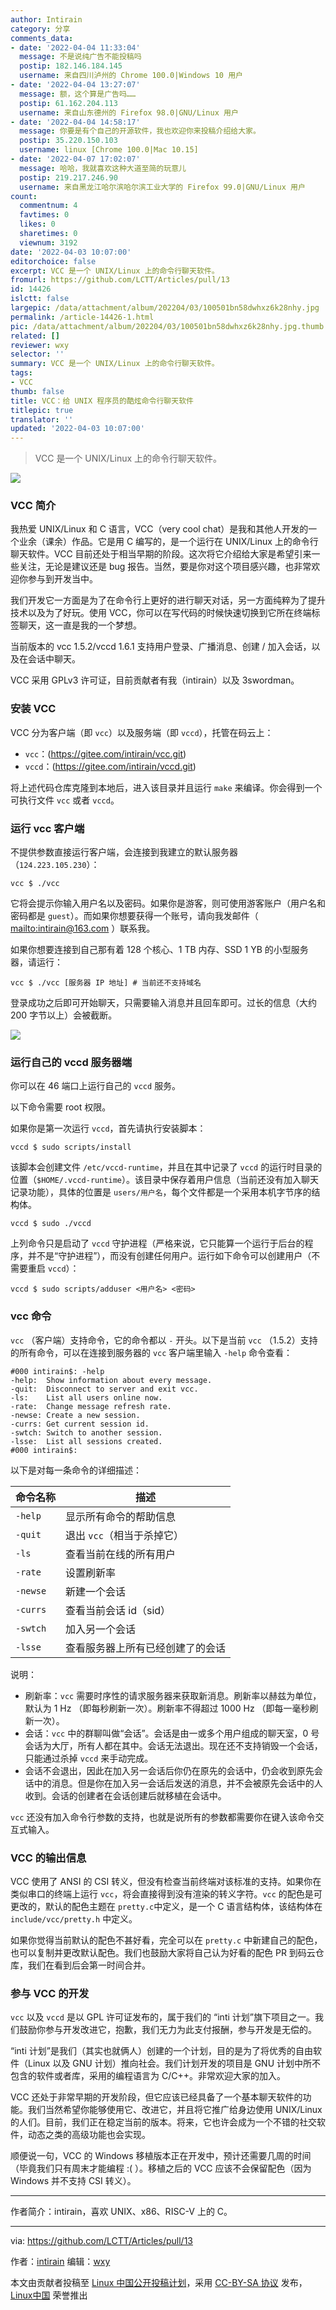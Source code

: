 ```yaml
---
author: Intirain
category: 分享
comments_data:
- date: '2022-04-04 11:33:04'
  message: 不是说纯广告不能投稿吗
  postip: 182.146.184.145
  username: 来自四川泸州的 Chrome 100.0|Windows 10 用户
- date: '2022-04-04 13:27:07'
  message: 额，这个算是广告吗……
  postip: 61.162.204.113
  username: 来自山东德州的 Firefox 98.0|GNU/Linux 用户
- date: '2022-04-04 14:58:17'
  message: 你要是有个自己的开源软件，我也欢迎你来投稿介绍给大家。
  postip: 35.220.150.103
  username: linux [Chrome 100.0|Mac 10.15]
- date: '2022-04-07 17:02:07'
  message: 哈哈，我就喜欢这种大道至简的玩意儿
  postip: 219.217.246.90
  username: 来自黑龙江哈尔滨哈尔滨工业大学的 Firefox 99.0|GNU/Linux 用户
count:
  commentnum: 4
  favtimes: 0
  likes: 0
  sharetimes: 0
  viewnum: 3192
date: '2022-04-03 10:07:00'
editorchoice: false
excerpt: VCC 是一个 UNIX/Linux 上的命令行聊天软件。
fromurl: https://github.com/LCTT/Articles/pull/13
id: 14426
islctt: false
largepic: /data/attachment/album/202204/03/100501bn58dwhxz6k28nhy.jpg
permalink: /article-14426-1.html
pic: /data/attachment/album/202204/03/100501bn58dwhxz6k28nhy.jpg.thumb.jpg
related: []
reviewer: wxy
selector: ''
summary: VCC 是一个 UNIX/Linux 上的命令行聊天软件。
tags:
- VCC
thumb: false
title: VCC：给 UNIX 程序员的酷炫命令行聊天软件
titlepic: true
translator: ''
updated: '2022-04-03 10:07:00'
---
```



> 
> VCC 是一个 UNIX/Linux 上的命令行聊天软件。
> 
> 
> 


![](/data/attachment/album/202204/03/100501bn58dwhxz6k28nhy.jpg)


### VCC 简介


我热爱 UNIX/Linux 和 C 语言，VCC（very cool chat）是我和其他人开发的一个业余（课余）作品。它是用 C 编写的，是一个运行在 UNIX/Linux 上的命令行聊天软件。VCC 目前还处于相当早期的阶段。这次将它介绍给大家是希望引来一些关注，无论是建议还是 bug 报告。当然，要是你对这个项目感兴趣，也非常欢迎你参与到开发当中。


我们开发它一方面是为了在命令行上更好的进行聊天对话，另一方面纯粹为了提升技术以及为了好玩。使用 VCC，你可以在写代码的时候快速切换到它所在终端标签聊天，这一直是我的一个梦想。


当前版本的 vcc 1.5.2/vccd 1.6.1 支持用户登录、广播消息、创建 / 加入会话，以及在会话中聊天。


VCC 采用 GPLv3 许可证，目前贡献者有我（intirain）以及 3swordman。


### 安装 VCC


VCC 分为客户端（即 `vcc`）以及服务端（即 `vccd`），托管在码云上：


* `vcc`：(<https://gitee.com/intirain/vcc.git>)
* `vccd`：(<https://gitee.com/intirain/vccd.git>)


将上述代码仓库克隆到本地后，进入该目录并且运行 `make` 来编译。你会得到一个可执行文件 `vcc` 或者 `vccd`。


### 运行 vcc 客户端


不提供参数直接运行客户端，会连接到我建立的默认服务器（`124.223.105.230`）：



```
vcc $ ./vcc 

```

它将会提示你输入用户名以及密码。如果你是游客，则可使用游客账户（用户名和密码都是 `guest`）。而如果你想要获得一个账号，请向我发邮件（ <mailto:intirain@163.com> ）联系我。


如果你想要连接到自己那有着 128 个核心、1 TB 内存、SSD 1 YB 的小型服务器，请运行：



```
vcc $ ./vcc [服务器 IP 地址] # 当前还不支持域名

```

登录成功之后即可开始聊天，只需要输入消息并且回车即可。过长的信息（大约 200 字节以上）会被截断。


![](/data/attachment/album/202204/03/100517yt1qiqlg6jyqg1q2.png)


### 运行自己的 vccd 服务器端


你可以在 46 端口上运行自己的 `vccd` 服务。


以下命令需要 root 权限。


如果你是第一次运行 `vccd`，首先请执行安装脚本：



```
vccd $ sudo scripts/install

```

该脚本会创建文件 `/etc/vccd-runtime`，并且在其中记录了 `vccd` 的运行时目录的位置（`$HOME/.vccd-runtime`）。该目录中保存着用户信息（当前还没有加入聊天记录功能），具体的位置是 `users/用户名`，每个文件都是一个采用本机字节序的结构体。



```
vccd $ sudo ./vccd

```

上列命令只是启动了 `vccd` 守护进程（严格来说，它只能算一个运行于后台的程序，并不是“守护进程”），而没有创建任何用户。运行如下命令可以创建用户（不需要重启 `vccd`）：



```
vccd $ sudo scripts/adduser <用户名> <密码>

```

### vcc 命令


`vcc` （客户端）支持命令，它的命令都以 `-` 开头。以下是当前 `vcc` （1.5.2）支持的所有命令，可以在连接到服务器的 `vcc` 客户端里输入 `-help` 命令查看：



```
#000 intirain$: -help
-help:	Show information about every message. 
-quit:	Disconnect to server and exit vcc. 
-ls:	List all users online now. 
-rate:	Change message refresh rate. 
-newse:	Create a new session. 
-currs:	Get current session id. 
-swtch:	Switch to another session. 
-lsse:	List all sessions created. 
#000 intirain$: 

```

以下是对每一条命令的详细描述：




| 命令名称 | 描述 |
| --- | --- |
| `-help` | 显示所有命令的帮助信息 |
| `-quit` | 退出 `vcc`（相当于杀掉它） |
| `-ls` | 查看当前在线的所有用户 |
| `-rate` | 设置刷新率 |
| `-newse` | 新建一个会话 |
| `-currs` | 查看当前会话 id（sid） |
| `-swtch` | 加入另一个会话 |
| `-lsse` | 查看服务器上所有已经创建了的会话 |


说明：


* 刷新率：`vcc` 需要时序性的请求服务器来获取新消息。刷新率以赫兹为单位，默认为 1 Hz （即每秒刷新一次）。刷新率不得超过 1000 Hz （即每一毫秒刷新一次）。
* 会话：`vcc` 中的群聊叫做“会话”。会话是由一或多个用户组成的聊天室，0 号会话为大厅，所有人都在其中。会话无法退出。现在还不支持销毁一个会话，只能通过杀掉 `vccd` 来手动完成。
* 会话不会退出，因此在加入另一会话后你仍在原先的会话中，仍会收到原先会话中的消息。但是你在加入另一会话后发送的消息，并不会被原先会话中的人收到。会话的创建者在会话创建后就移植在会话中。


`vcc` 还没有加入命令行参数的支持，也就是说所有的参数都需要你在键入该命令交互式输入。


### VCC 的输出信息


VCC 使用了 ANSI 的 CSI 转义，但没有检查当前终端对该标准的支持。如果你在类似串口的终端上运行 `vcc`，将会直接得到没有渲染的转义字符。`vcc` 的配色是可更改的，默认的配色主题在 `pretty.c`中定义，是一个 C 语言结构体，该结构体在 `include/vcc/pretty.h` 中定义。


如果你觉得当前默认的配色不甚好看，完全可以在 `pretty.c` 中新建自己的配色，也可以复制并更改默认配色。我们也鼓励大家将自己认为好看的配色 PR 到码云仓库，我们在看到后会第一时间合并。


### 参与 VCC 的开发


`vcc` 以及 `vccd` 是以 GPL 许可证发布的，属于我们的 “inti 计划”旗下项目之一。我们鼓励你参与开发改进它，抱歉，我们无力为此支付报酬，参与开发是无偿的。


“inti 计划”是我们（其实也就俩人）创建的一个计划，目的是为了将优秀的自由软件（Linux 以及 GNU 计划）推向社会。我们计划开发的项目是 GNU 计划中所不包含的软件或者库，采用的编程语言为 C/C++。非常欢迎大家的加入。


VCC 还处于非常早期的开发阶段，但它应该已经具备了一个基本聊天软件的功能。我们当然希望你能够使用它、改进它，并且将它推广给身边使用 UNIX/Linux 的人们。目前，我们正在稳定当前的版本。将来，它也许会成为一个不错的社交软件，动态之类的高级功能也会实现。


顺便说一句，VCC 的 Windows 移植版本正在开发中，预计还需要几周的时间（毕竟我们只有周末才能编程 :( ）。移植之后的 VCC 应该不会保留配色（因为 Windows 并不支持 CSI 转义）。




---


作者简介：intirain，喜欢 UNIX、x86、RISC-V 上的 C。




---


via: <https://github.com/LCTT/Articles/pull/13>


作者：[intirain](https://gitee.com/intirain) 编辑：[wxy](https://github.com/wxy)


本文由贡献者投稿至 [Linux 中国公开投稿计划](https://github.com/LCTT/Articles/)，采用 [CC-BY-SA 协议](https://creativecommons.org/licenses/by-sa/4.0/deed.zh) 发布，[Linux中国](https://linux.cn/) 荣誉推出